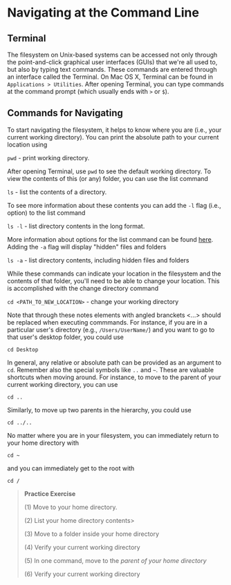 # Navigating at the Command Line

## Terminal

The filesystem on Unix-based systems can be accessed not only through the point-and-click graphical user interfaces (GUIs) that we're all used to, but also by typing text commands. These commands are entered through an interface called the Terminal. On Mac OS X, Terminal can be found in `Applications > Utilities`. After opening Terminal, you can type commands at the command prompt (which usually ends with `>` or `$`).

## Commands for Navigating

To start navigating the filesystem, it helps to know where you are (i.e., your current working directory). You can print the absolute path to your current location using

`pwd` - print working directory.

After opening Terminal, use `pwd` to see the default working directory. To view the contents of this (or any) folder, you can use the list command

`ls` - list the contents of a directory.

To see more information about these contents you can add the `-l` flag (i.e., option) to the list command

`ls -l` - list directory contents in the long format.

More information about options for the list command can be found [here](https://en.wikipedia.org/wiki/Ls). Adding the `-a` flag will display "hidden" files and folders

`ls -a` - list directory contents, including hidden files and folders

While these commands can indicate your location in the filesystem and the contents of that folder, you'll need to be able to change your location. This is accomplished with the change directory command

`cd <PATH_TO_NEW_LOCATION>` - change your working directory

Note that through these notes elements with angled branckets <...> should be replaced when executing commmands. For instance, if you are in a particular user's directory (e.g., `/Users/UserName/`) and you want to go to that user's desktop folder, you could use

`cd Desktop`

In general, any relative or absolute path can be provided as an argument to `cd`. Remember also the special symbols like `..` and `~`. These are valuable shortcuts when moving around. For instance, to move to the parent of your current working directory, you can use

`cd ..`

Similarly, to move up two parents in the hierarchy, you could use

`cd ../..`

No matter where you are in your filesystem, you can immediately return to your home directory with

`cd ~`

and you can immediately get to the root with

`cd /`

> __Practice Exercise__
>
> (1) Move to your home directory.
>
> (2) List your home directory contents>
>
> (3) Move to a folder inside your home directory
>
> (4) Verify your current working directory
>
> (5) In one command, move to the _parent of your home directory_
>
> (6) Verify your current working directory
